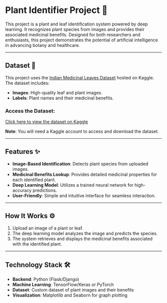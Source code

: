 # Plant Identifier Project 🌿  
This project is a plant and leaf identification system powered by deep learning. It recognizes plant species from images and provides their associated medicinal benefits. Designed for both researchers and enthusiasts, this project demonstrates the potential of artificial intelligence in advancing botany and healthcare.

---

## Dataset 📂

This project uses the [Indian Medicinal Leaves Dataset](https://www.kaggle.com/datasets/aryashah2k/indian-medicinal-leaves-dataset) hosted on Kaggle. The dataset includes:

- **Images**: High-quality leaf and plant images.
- **Labels**: Plant names and their medicinal benefits.

### Access the Dataset:
[Click here to view the dataset on Kaggle](https://www.kaggle.com/datasets/aryashah2k/indian-medicinal-leaves-dataset)

**Note**: You will need a Kaggle account to access and download the dataset.

---

## Features ✨
- **Image-Based Identification**: Detects plant species from uploaded images.
- **Medicinal Benefits Lookup**: Provides detailed medicinal properties for each identified plant.
- **Deep Learning Model**: Utilizes a trained neural network for high-accuracy predictions.
- **User-Friendly**: Simple and intuitive interface for seamless interaction.

---

## How It Works ⚙️
1. Upload an image of a plant or leaf.
2. The deep learning model analyzes the image and predicts the species.
3. The system retrieves and displays the medicinal benefits associated with the identified plant.

---

## Technology Stack 🛠️
- **Backend**: Python (Flask/Django)
- **Machine Learning**: TensorFlow/Keras or PyTorch
- **Dataset**: Custom dataset of plant images and their benefits
- **Visualization**: Matplotlib and Seaborn for graph plotting


